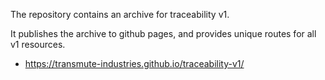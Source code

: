 The repository contains an archive for traceability v1.

It publishes the archive to github pages, and provides unique routes for all v1 resources.

- https://transmute-industries.github.io/traceability-v1/